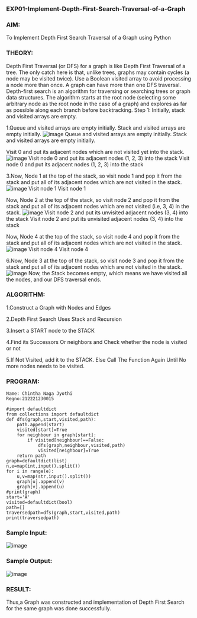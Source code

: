 ### EXP01-Implement-Depth-First-Search-Traversal-of-a-Graph

### AIM:
To Implement Depth First Search Traversal of a Graph using Python

### THEORY:
Depth First Traversal (or DFS) for a graph is like Depth First Traversal of a tree. The only catch here is that, unlike trees, graphs may contain cycles (a node may be visited twice). Use a Boolean visited array to avoid processing a node more than once. A graph can have more than one DFS traversal. Depth-first search is an algorithm for traversing or searching trees or graph data structures. The algorithm starts at the root node (selecting some arbitrary node as the root node in the case of a graph) and explores as far as possible along each branch before backtracking. Step 1: Initially, stack and visited arrays are empty.

1.Queue and visited arrays are empty initially. Stack and visited arrays are empty initially.
![image](https://github.com/Nagajyothichinta/19AI405FUNDAMENTALSOFARTIFICIALINTELLIGENCE/assets/94191344/9fbc383c-9af6-46fa-9ae9-e52dc8f11d8d)
Queue and visited arrays are empty initially. Stack and visited arrays are empty initially.

Visit 0 and put its adjacent nodes which are not visited yet into the stack.
![image](https://github.com/Nagajyothichinta/19AI405FUNDAMENTALSOFARTIFICIALINTELLIGENCE/assets/94191344/ae974dfa-938d-46dc-8a70-fd6872be8cb4)
Visit node 0 and put its adjacent nodes (1, 2, 3) into the stack Visit node 0 and put its adjacent nodes (1, 2, 3) into the stack

3.Now, Node 1 at the top of the stack, so visit node 1 and pop it from the stack and put all of its adjacent nodes which are not visited in the stack.
![image](https://github.com/Nagajyothichinta/19AI405FUNDAMENTALSOFARTIFICIALINTELLIGENCE/assets/94191344/389e0b45-ba5e-4789-9266-71a33dab82f6)
Visit node 1 Visit node 1

Now, Node 2 at the top of the stack, so visit node 2 and pop it from the stack and put all of its adjacent nodes which are not visited (i.e, 3, 4) in the stack.
![image](https://github.com/Nagajyothichinta/19AI405FUNDAMENTALSOFARTIFICIALINTELLIGENCE/assets/94191344/a985aebb-a235-4f8b-a70a-cb2728cbb9d8)
Visit node 2 and put its unvisited adjacent nodes (3, 4) into the stack Visit node 2 and put its unvisited adjacent nodes (3, 4) into the stack

Now, Node 4 at the top of the stack, so visit node 4 and pop it from the stack and put all of its adjacent nodes which are not visited in the stack.
![image](https://github.com/Nagajyothichinta/19AI405FUNDAMENTALSOFARTIFICIALINTELLIGENCE/assets/94191344/eab35794-608a-4322-99e5-5fe2de3e4245)
Visit node 4 Visit node 4

6.Now, Node 3 at the top of the stack, so visit node 3 and pop it from the stack and put all of its adjacent nodes which are not visited in the stack.
![image](https://github.com/Nagajyothichinta/19AI405FUNDAMENTALSOFARTIFICIALINTELLIGENCE/assets/94191344/1aa26350-057d-49cb-b00d-1e29071ac93b)
Now, the Stack becomes empty, which means we have visited all the nodes, and our DFS traversal ends.

### ALGORITHM:
1.Construct a Graph with Nodes and Edges

2.Depth First Search Uses Stack and Recursion

3.Insert a START node to the STACK

4.Find its Successors Or neighbors and Check whether the node is visited or not

5.If Not Visited, add it to the STACK. Else Call The Function Again Until No more nodes needs to be visited.

### PROGRAM:
```
Name: Chintha Naga Jyothi
Regno:212221230015
```
```
#import defaultdict
from collections import defaultdict
def dfs(graph,start,visited,path):
    path.append(start)
    visited[start]=True
    for neighbour in graph[start]:
        if visited[neighbour]==False:
            dfs(graph,neighbour,visited,path)
            visited[neighbour]=True
    return path
graph=defaultdict(list)
n,e=map(int,input().split())
for i in range(e):
    u,v=map(str,input().split())
    graph[u].append(v)
    graph[v].append(u)
#print(graph)
start='A'
visited=defaultdict(bool)
path=[]
traversedpath=dfs(graph,start,visited,path)
print(traversedpath)
```
### Sample Input:
![image](https://github.com/Nagajyothichinta/19AI405FUNDAMENTALSOFARTIFICIALINTELLIGENCE/assets/94191344/f18c03cb-2b44-4ed6-a1fc-e6c5a5a53f80)

### Sample Output:
![image](https://github.com/Nagajyothichinta/19AI405FUNDAMENTALSOFARTIFICIALINTELLIGENCE/assets/94191344/49ec0787-823b-4d75-9498-8ba0634122be)

### RESULT:
Thus,a Graph was constructed and implementation of Depth First Search for the same graph was done successfully.





